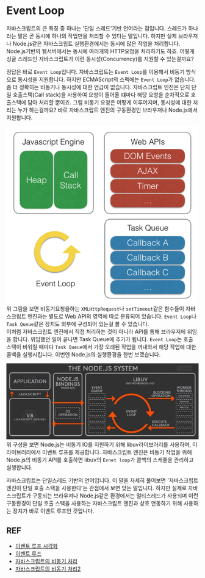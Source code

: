 # Event Loop

자바스크립트의 큰 특징 중 하나는 '단일 스레드'기반 언어라는 점입니다. 스레드가 하나라는 말은 곧 동시에 하나의 작업만을 처리할 수 있다는 말입니다. 하지만 실제 브라우저나 Node.js같은 자바스크립트 실행환경에서는 동시에 많은 작업을 처리합니다.  
Node.js기반의 웹서버에서는 동시에 여러개의 HTTP요청을 처리하기도 하죠. 어떻게 싱글 스레드인 자바스크립트가 이런 동시성(Concurrency)를 지원할 수 있는걸까요?

정답은 바로 `Event Loop`입니다. 자바스크립트는 `Event Loop`를 이용해서 비동기 방식으로 동시성을 지원합니다. 하지만 ECMAScript의 스펙에는 `Event Loop`가 없습니다. 좀 더 정확히는 비동기나 동시성에 대한 언급이 없습니다. 자바스크립트 인진은 단지 단일 호출스택(Call stack)을 사용하여 요청이 들어올 떄마다 해당 요청을 순차적으로 호출스택에 담아 처리할 뿐이죠. 그럼 비동기 요청은 어떻게 이루어지며, 동시성에 대한 처리는 누가 하는걸까요? 바로 자바스크립트 엔진의 구동환경인 브라우저나 Node.js에서 지원합니다.  


![](/resource/img/javascript/browerEnv.png)  
위 그림을 보면 비동기요청을하는 `XMLHttpRequest`나 `setTimeout`같은 함수들이 자바스크립트 엔진과는 별도로 Web API의 영역에 따로 분류되어 있습니다. `Event Loop`나 `Task Queue`같은 장치도 외부에 구성되어 있는걸 볼 수 있습니다.  
이처럼 자바스크립트 엔진에서 직접 처리하는 것이 아니라  API를 통해 브라우저에 위임을 합니다.  위임했던 일이 끝나면 Task Queue에 추가가 됩니다. `Event Loop`는 호출 스택이 비워질 때마다 `Task Queue`에서 가장 오래된 작업을 꺼내와서 해당 작업에 대한 콜백을 실행시킵니다. 
이번엔 Node.js의 실행환경을 한번 보겠습니다.

![](/resource/img/javascript/nodeEnv.jpg)  
위 구성을 보면 Node.js는 비동기 IO를 지원하기 위해 libuv라이브러리를 사용하며, 이 라이브러리에서 이벤트 루프를 제공합니다. 자바스크립트 엔진은 비동기 작업을 위해 Node.js의 비동기 API를 호출하면 libuv의 `Evnet loop`가 콜백의 스케쥴을 관리하고 실행합니다.  

자바스크립트는 단일스레드 기반의 언어입니다. 이 말을 자세히 풀어보면 '자바스크립트 엔진이 단일 호출 스택을 사용한다'는 관점에서 보면 맞는 말입니다. 하지만 실제로 자바스크립트가 구동되는 브라우져나 Node.js같은 환경에서는 멀티스레드가 사용되며 이런 구동환경이 단일 호출 스택을 사용하는 자바스크립트 엔진과 상호 연동하기 위해 사용하는 장치가 바로 이벤트 루프인 것입니다.



## REF
- [이벤트 루프 시각화](http://latentflip.com/loupe/?code=JC5vbignYnV0dG9uJywgJ2NsaWNrJywgZnVuY3Rpb24gb25DbGljaygpIHsKICAgIHNldFRpbWVvdXQoZnVuY3Rpb24gdGltZXIoKSB7CiAgICAgICAgY29uc29sZS5sb2coJ1lvdSBjbGlja2VkIHRoZSBidXR0b24hJyk7ICAgIAogICAgfSwgMjAwMCk7Cn0pOwoKY29uc29sZS5sb2coIkhpISIpOwoKc2V0VGltZW91dChmdW5jdGlvbiB0aW1lb3V0KCkgewogICAgY29uc29sZS5sb2coIkNsaWNrIHRoZSBidXR0b24hIik7Cn0sIDUwMDApOwoKY29uc29sZS5sb2coIldlbGNvbWUgdG8gbG91cGUuIik7!!!PGJ1dHRvbj5DbGljayBtZSE8L2J1dHRvbj4%3D)
- [이벤트 루프](https://meetup.toast.com/posts/89)
- [자바스크립트의 비동기 처리](https://helloworldjavascript.net/pages/285-async.html)
- [자바스크립트의 비동기 처리2](http://sculove.github.io/blog/2018/01/18/javascriptflow/)
